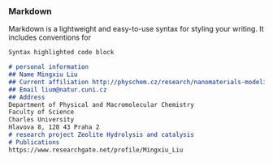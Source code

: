 ### Markdown

Markdown is a lightweight and easy-to-use syntax for styling your writing. It includes conventions for

```markdown
Syntax highlighted code block

# personal information
## Name Mingxiu Liu
## Current affiliation http://physchem.cz/research/nanomaterials-modeling/
## Email lium@natur.cuni.cz
## Address 
Department of Physical and Macromolecular Chemistry
Faculty of Science
Charles University
Hlavova 8, 128 43 Praha 2
# research project Zeolite Hydrolysis and catalysis
# Publications 
https://www.researchgate.net/profile/Mingxiu_Liu


